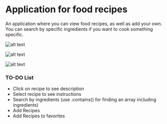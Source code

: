 # Application for food recipes
An application where you can view food recipes, as well as add your own.  
You can search by specific ingredients if you want to cook something specific.

![alt text](https://scontent.fcph2-1.fna.fbcdn.net/v/t1.15752-9/132433144_212846863723103_3782624410854808506_n.png?_nc_cat=107&ccb=2&_nc_sid=ae9488&_nc_ohc=s7SrgcmqrA4AX_wh3cP&_nc_ht=scontent.fcph2-1.fna&oh=40741991dfb456c39e95ce625b632a68&oe=600873B5)

![alt text](https://scontent.fcph2-1.fna.fbcdn.net/v/t1.15752-9/132179214_255926519420700_5903542065941760861_n.png?_nc_cat=108&ccb=2&_nc_sid=ae9488&_nc_ohc=EzD5LBzIAjgAX8CVHB2&_nc_oc=AQnqQtl_wV9nbVbGEeyjodXPD2wnV8Ko4QGa7VSv-vjdO_R_Vkrxt4j8Ot_OlgOHrd4&_nc_ht=scontent.fcph2-1.fna&oh=5d832125904d72a32325753113fac608&oe=60062508)

![alt text](https://scontent.fcph2-1.fna.fbcdn.net/v/t1.15752-9/132262478_417027066002141_6892912245241110279_n.png?_nc_cat=102&ccb=2&_nc_sid=ae9488&_nc_ohc=Aa9EwseqHPwAX8FrkoF&_nc_oc=AQmUEoch9vOX-qoKyLD2wzEJhW438WdTbCSnwqTxjz-h015tCFBfW20S6oMh_NAVH8U&_nc_ht=scontent.fcph2-1.fna&oh=3e2de89ab30e4584fabeae239de6c2e5&oe=600673E7)

### TO-DO List
- Click on recipe to see description
- Select recipe to see instructions
- Search by ingredients (use .contains() for finding an array including ingredients)
- Add Recipes
- Add Recipes to favorites
